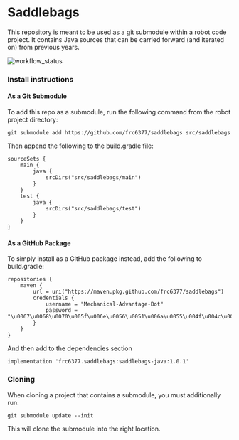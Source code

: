 # Saddlebags
This repository is meant to be used as a git submodule within a robot code project. It contains Java sources that can be carried forward (and iterated on) from previous years.

![workflow_status](https://github.com/frc6377/saddlebags/actions/workflows/main.yml/badge.svg)

### Install instructions

#### As a Git Submodule
To add this repo as a submodule, run the following command from the robot project directory:

`git submodule add https://github.com/frc6377/saddlebags src/saddlebags`

Then append the following to the build.gradle file:

```
sourceSets {
    main {
        java {
            srcDirs("src/saddlebags/main")
        }
    }
    test {
        java {
            srcDirs("src/saddlebags/test")
        }
    }
}

```

#### As a GitHub Package
To simply install as a GitHub package instead, add the following to build.gradle:
```
repositories {
    maven {
        url = uri("https://maven.pkg.github.com/frc6377/saddlebags")
        credentials {
            username = "Mechanical-Advantage-Bot"
            password = "\u0067\u0068\u0070\u005f\u006e\u0056\u0051\u006a\u0055\u004f\u004c\u0061\u0079\u0066\u006e\u0078\u006e\u0037\u0051\u0049\u0054\u0042\u0032\u004c\u004a\u006d\u0055\u0070\u0073\u0031\u006d\u0037\u004c\u005a\u0030\u0076\u0062\u0070\u0063\u0051"
        }
    }
}
```
And then add to the dependencies section
```
implementation 'frc6377.saddlebags:saddlebags-java:1.0.1'
```

### Cloning
When cloning a project that contains a submodule, you must additionally run:

`git submodule update --init`

This will clone the submodule into the right location.
